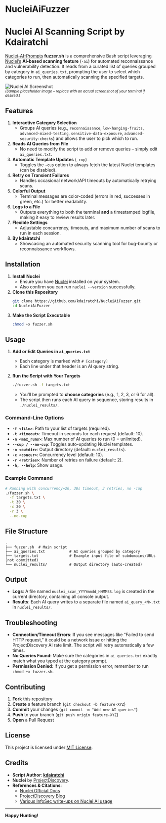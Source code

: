 # NucleiAiFuzzer
# Nuclei AI Scanning Script by Kdairatchi
[Nuclei-AI-Prompts](https://github.com/reewardius/Nuclei-AI-Prompts)
**fuzzer.sh** is a comprehensive Bash script leveraging [Nuclei’s](https://github.com/projectdiscovery/nuclei) **AI-based scanning feature** (`-ai`) for automated reconnaissance and vulnerability detection. It reads from a curated list of queries grouped by category in `ai_queries.txt`, prompting the user to select which categories to run, then automatically scanning the specified targets.  

![Nuclei AI Screenshot](https://user-images.githubusercontent.com/placeholder/screenshot.png)  
<sup>*(Sample placeholder image – replace with an actual screenshot of your terminal if desired.)*</sup>

## Features

1. **Interactive Category Selection**  
   - Groups AI queries (e.g., `reconnaissance`, `low-hanging-fruits`, `advanced-mixed-testing`, `sensitive-data-exposure`, `advanced-security-checks`) and allows the user to pick which to run.
2. **Reads AI Queries from File**  
   - No need to modify the script to add or remove queries – simply edit `ai_queries.txt`.
3. **Automatic Template Updates** (`-cup`)  
   - Toggles the `-cup` option to always fetch the latest Nuclei templates (can be disabled).
4. **Retry on Transient Failures**  
   - Handles occasional network/API timeouts by automatically retrying scans.
5. **Colorful Output**  
   - Terminal messages are color-coded (errors in red, successes in green, etc.) for better readability.
6. **Logs to a File**  
   - Outputs everything to both the terminal **and** a timestamped logfile, making it easy to review results later.
7. **Flexible Settings**  
   - Adjustable concurrency, timeouts, and maximum number of scans to run in each session.
8. **By kdairatchi**  
   - Showcasing an automated security scanning tool for bug-bounty or reconnaissance workflows.

## Installation

1. **Install Nuclei**  
   - Ensure you have [Nuclei](https://github.com/projectdiscovery/nuclei) installed on your system.  
   - Also confirm you can run `nuclei --version` successfully.
2. **Clone this Repository**  
   ```bash
   git clone https://github.com/kdairatchi/NucleiAiFuzzer.git
   cd NucleiAiFuzzer
   ```
3. **Make the Script Executable**  
   ```bash
   chmod +x fuzzer.sh
   ```

## Usage

1. **Add or Edit Queries in `ai_queries.txt`**  
   - Each category is marked with `# [category]`  
   - Each line under that header is an AI query string.

2. **Run the Script with Your Targets**  
   ```bash
   ./fuzzer.sh -f targets.txt
   ```
   - You’ll be prompted to **choose categories** (e.g., 1, 2, 3, or 6 for all).
   - The script then runs each AI query in sequence, storing results in `./nuclei_results/`.

### Command-Line Options

- **`-f <file>`**: Path to your list of targets (required).  
- **`-t <timeout>`**: Timeout in seconds for each request (default: 10).  
- **`-n <max_runs>`**: Max number of AI queries to run (0 = unlimited).  
- **`--cup / --no-cup`**: Toggles auto-updating Nuclei templates.  
- **`-o <outdir>`**: Output directory (default: `nuclei_results`).  
- **`-c <concur>`**: Concurrency level (default: 10).  
- **`-r <retries>`**: Number of retries on failure (default: 2).  
- **`-h, --help`**: Show usage.

### Example Command

```bash
# Running with concurrency=20, 30s timeout, 3 retries, no -cup
./fuzzer.sh \
  -f targets.txt \
  -t 30 \
  -c 20 \
  -r 3 \
  --no-cup
```

## File Structure

```
.
├── fuzzer.sh  # Main script
├── ai_queries.txt           # AI queries grouped by category
├── targets.txt              # Example input file of subdomains/URLs (not committed)
└── nuclei_results/          # Output directory (auto-created)
```

## Output

- **Logs**: A file named `nuclei_scan_YYYYmmdd_HHMMSS.log` is created in the current directory, containing all console output.  
- **Results**: Each AI query writes to a separate file named `ai_query_<N>.txt` in `nuclei_results/`.

## Troubleshooting

- **Connection/Timeout Errors**: If you see messages like “Failed to send HTTP request,” it could be a network issue or hitting the ProjectDiscovery AI rate limit. The script will retry automatically a few times.  
- **No Queries Found**: Make sure the categories in `ai_queries.txt` exactly match what you typed at the category prompt.  
- **Permission Denied**: If you get a permission error, remember to run `chmod +x fuzzer.sh`.

## Contributing

1. **Fork** this repository  
2. **Create** a feature branch (`git checkout -b feature-XYZ`)  
3. **Commit** your changes (`git commit -m "Add new AI queries"`)  
4. **Push** to your branch (`git push origin feature-XYZ`)  
5. **Open** a Pull Request

## License

This project is licensed under [MIT License](LICENSE).

## Credits

- **Script Author**: [**kdairatchi**](https://github.com/kdairatchi)  
- **Nuclei** by [ProjectDiscovery](https://github.com/projectdiscovery).  
- **References & Citations**:  
  - [Nuclei Official Docs](https://docs.projectdiscovery.io/tools/nuclei/overview)  
  - [ProjectDiscovery Blog](https://projectdiscovery.io/blog/ultimate-nuclei-guide)  
  - [Various InfoSec write-ups on Nuclei AI usage](https://infosecwriteups.com/nuclei-the-ultimate-guide-to-fast-and-customizable-vulnerability-scanning-c86c50168798)  

---

**Happy Hunting!**  
